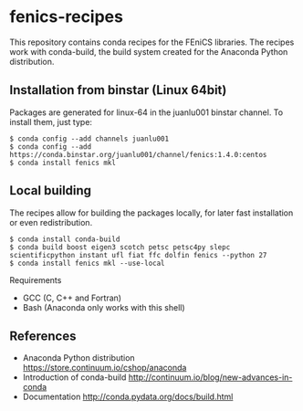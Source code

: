# fenics-recipes

This repository contains conda recipes for the FEniCS libraries.
The recipes work with conda-build, the build system created for
the Anaconda Python distribution.

## Installation from binstar (Linux 64bit)

Packages are generated for linux-64 in the juanlu001 binstar channel.
To install them, just type:

```
$ conda config --add channels juanlu001
$ conda config --add https://conda.binstar.org/juanlu001/channel/fenics:1.4.0:centos
$ conda install fenics mkl
```

## Local building

The recipes allow for building the packages locally, for later
fast installation or even redistribution.

```
$ conda install conda-build
$ conda build boost eigen3 scotch petsc petsc4py slepc scientificpython instant ufl fiat ffc dolfin fenics --python 27
$ conda install fenics mkl --use-local
```

Requirements

* GCC (C, C++ and Fortran)
* Bash (Anaconda only works with this shell)

## References

* Anaconda Python distribution https://store.continuum.io/cshop/anaconda
* Introduction of conda-build http://continuum.io/blog/new-advances-in-conda
* Documentation http://conda.pydata.org/docs/build.html
